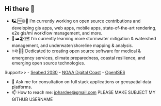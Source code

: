 ## Hi there 👋

- 🖳🆓🌐🤖 I’m currently working on open source contributions and developing gis apps, web apps, mobile apps, state-of-the-art rendering, e2e gis/ml workflow management, and more.
- 🌊🛥️🏖️🗺️ I’m currently learning more stormwater mitigation & watershed management, and underwater/shoreline mapping & analysis.
- ⚕️🪖🧯🪸 Dedicated to creating open source software for medical & emergency services, climate preparedness, coastal resilience, and emerging open source technologies.

Support>>
    - [Seabed 2030](https://seabed2030.org/)
    - [NOAA Digital Coast](https://coast.noaa.gov/digitalcoast/)
    - [OpenISES](https://openises.sourceforge.net/)

- 💬 Ask me for consultation on full stack applications or geospatial data platforms.
- 📫 How to reach me: jphardee@gmail.com PLEASE MAKE SUBJECT MY GITHUB USERNAME
<!--
**jph6366/jph6366** is a ✨ _special_ ✨ repository because its `README.md` (this file) appears on your GitHub profile.

Here are some ideas to get you started:

-->

